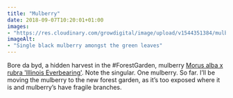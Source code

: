 ```yaml
---
title: "Mulberry"
date: 2018-09-07T10:20:01+01:00
images: 
- "https://res.cloudinary.com/growdigital/image/upload/v1544351384/mulberry-44462831472.jpg"
imageAlt: 
- "Single black mulberry amongst the green leaves"
---
```


Bore da byd, a hidden harvest in the #ForestGarden, mulberry [Morus alba x rubra 'Illinois Everbearing'](https://www.agroforestry.co.uk/product/mulberry-morus-alba-x-rubra-illinois-everbearing/). Note the singular. One mulberry. So far. I’ll be moving the mulberry to the new forest garden, as it’s too exposed where it is and mulberry’s have fragile branches.
